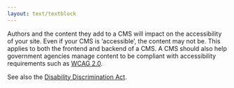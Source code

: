 ```yaml
---
layout: text/textblock
---
```

Authors and the content they add to a CMS will impact on the accessibility of your site. Even if your CMS is ‘accessible’, the content may not be. This applies to both the frontend and backend of a CMS.
A CMS should also help government agencies manage content to be  compliant with accessibility requirements such as [WCAG 2.0](https://www.w3.org/TR/WCAG20/).

See also the [Disability Discrimination Act](https://www.humanrights.gov.au/our-work/disability-rights/guides/brief-guide-disability-discrimination-act).


